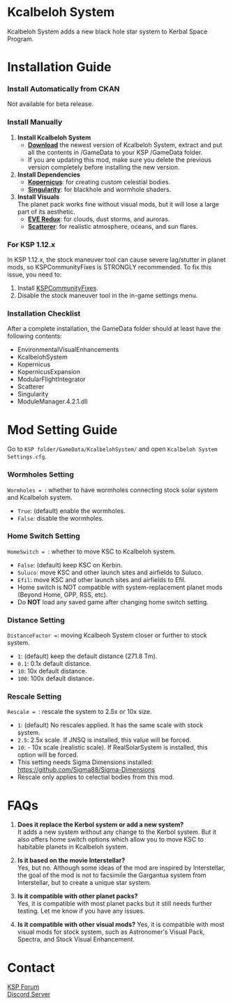 # Kcalbeloh System
Kcalbeloh System adds a new black hole star system to Kerbal Space Program. 

# Installation Guide
### Install Automatically from CKAN
Not available for beta release.

### Install Manually
1. **Install Kcalbeloh System**
   * [**Download**](https://github.com/jcyuan06/Kcalbeloh-System/releases) the newest version of Kcalbeloh System, extract and put all the contents in /GameData to your KSP /GameData folder.
   * If you are updating this mod, make sure you delete the previous version completely before installing the new version.  
2. **Install Dependencies**
   * [**Kopernicus**](https://forum.kerbalspaceprogram.com/index.php?/topic/200143-181-1122-kopernicus-stable-branch-last-updated-november-25th-2021/): for creating custom celestial bodies.
   * [**Singularity**](https://forum.kerbalspaceprogram.com/index.php?/topic/193709-wip18x-112x-singularity-black-hole-shaders/#comment-3782330): for blackhole and wormhole shaders.   
3. **Install Visuals**  
The planet pack works fine without visual mods, but it will lose a large part of its aesthetic.
   * [**EVE Redux**](https://forum.kerbalspaceprogram.com/index.php?/topic/196411-19-112-eve-redux-performance-enhanced-eve-maintenance-v11151-07112021/): for clouds, dust storms, and auroras.
   * [**Scatterer**](): for realistic atmosphere, oceans, and sun flares.  
### For KSP 1.12.x
In KSP 1.12.x, the stock maneuver tool can cause severe lag/stutter in planet mods, so KSPCommunityFixes is STRONGLY recommended. To fix this issue, you need to:
   1. Install [KSPCommunityFixes](https://forum.kerbalspaceprogram.com/index.php?/topic/204002-18-112-kspcommunityfixes-bugfixes-and-qol-tweaks/).
   2. Disable the stock maneuver tool in the in-game settings menu.
### Installation Checklist
   After a complete installation, the GameData folder should at least have the following contents:
   * EnvironmentalVisualEnhancements
   * KcalbelohSystem
   * Kopernicus
   * KopernicusExpansion
   * ModularFlightIntegrator
   * Scatterer
   * Singularity
   * ModuleManager.4.2.1.dll
# Mod Setting Guide
Go to `KSP folder/GameData/KcalbelohSystem/` and open `Kcalbeloh System Settings.cfg`.

### Wormholes Setting
`Wormholes = `: whether to have wormholes connecting stock solar system and Kcalbeloh system.  
   - `True`: (default) enable the wormholes.
   - `False`: disable the wormholes.

### Home Switch Setting
`HomeSwitch = `: whether to move KSC to Kcalbeloh system. 
   - `False`: (default) keep KSC on Kerbin.
   - `Suluco`: move KSC and other launch sites and airfields to Suluco.
   - `Efil`: move KSC and other launch sites and airfields to Efil.
   - Home switch is NOT compatible with system-replacement planet mods (Beyond Home, GPP, RSS, etc).
   - Do **NOT** load any saved game after changing home switch setting.

### Distance Setting
`DistanceFactor =`: moving Kcalbeoh System closer or further to stock system.  
   - `1`: (default) keep the default distance (271.8 Tm).
   - `0.1`: 0.1x default distance.
   - `10`: 10x default distance.
   - `100`: 100x default distance.

### Rescale Setting
`Rescale = `: rescale the system to 2.5x or 10x size.  
   - `1`: (default) No rescales applied. It has the same scale with stock system.
   - `2.5`: 2.5x scale. If JNSQ is installed, this value will be forced.
   - `10`: - 10x scale (realistic scale). If RealSolarSystem is installed, this option will be forced.
   - This setting needs Sigma Dimensions installed: https://github.com/Sigma88/Sigma-Dimensions
   - Rescale only applies to celectial bodies from this mod.

# FAQs
1. **Does it replace the Kerbol system or add a new system?**  
It adds a new system without any change to the Kerbol system. But it also offers home switch options which allow you to move KSC to habitable planets in Kcalbeloh system.

2. **Is it based on the movie Interstellar?**  
Yes, but no. Although some ideas of the mod are inspired by Interstellar, the goal of the mod is not to facsimile the Gargantua system from Interstellar, but to create a unique star system.

3. **Is it compatible with other planet packs?**  
Yes, it is compatible with most planet packs but it still needs further testing. Let me know if you have any issues.

4. **Is it compatible with other visual mods?**
Yes, it is compatible with most visual mods for stock system, such as Astronomer's Visual Pack, Spectra, and Stock Visual Enhancement.

# Contact
[KSP Forum](https://forum.kerbalspaceprogram.com/index.php?/topic/203753-wip-112x-kcalbeloh-system-planet-pack-beta-12-a-journey-to-a-black-hole-may-02-2022/)  
[Discord Server](https://discord.gg/Crmy8KgqK2) 
